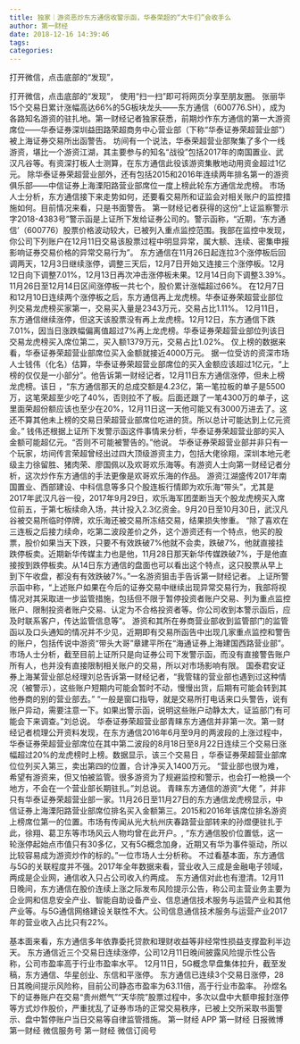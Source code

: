 ```yaml
---
title: 独家｜游资恶炒东方通信收警示函，华泰荣超的“大牛们”会收手么
author: 第一财经
date: 2018-12-16 14:39:46
tags: 
categories: 
---
```

打开微信，点击底部的“发现”，
<!-- more -->
打开微信，点击底部的“发现”，
使用“扫一扫”即可将网页分享至朋友圈。
张丽华
15个交易日累计涨幅高达66%的5G板块龙头——东方通信（600776.SH），成为各路知名游资的驻扎地。第一财经记者独家获悉，前期炒作东方通信的第一大游资席位——华泰证券深圳益田路荣超商务中心营业部（下称“华泰证券荣超营业部”）被上海证券交易所出函警告。
坊间有一个说法，华泰荣超营业部聚集了多个一线游资，堪比一个游资江湖，其主要参与的知名“战役”包括2017年的南国置业、武汉凡谷等。有资深打板人士测算，在东方通信此役该游资集散地动用资金超过1亿元。
除华泰证券荣超营业部外，还有包括2015和2016年连续两年排名第一的游资俱乐部——中信证券上海溧阳路营业部席位一度上榜此轮东方通信龙虎榜。
市场人士分析，东方通信接下来走势如何，还要看交易所和证监会对相关账户的监控措施如何。目前情况来看，只是书面警告。
第一财经记者获得的这份“上证监察警示字2018-4383号”警示函是上证所下发给证券公司的。警示函称，“近期，‘东方通信’（600776）股票价格波动较大，已被列入重点监控范围。我部在监控中发现，你公司下列账户在12月11日交易该股票过程中明显异常，属大额、连续、密集申报影响证券交易价格的异常交易行为”。
东方通信在11月26日起连拉3个涨停板后回调两天，12月3日继续涨停，调整三天后，12月7日开始又连接三个涨停板。12月12日向下调整7.01%，12月13日再次冲击涨停板未果。12月14日向下调整3.39%。 11月26日至12月14日区间涨停板一共七个，股价累计涨幅超过66%。
在12月7日和12月10日连续两个涨停板之后，东方通信再上龙虎榜。华泰证券荣超营业部位列交易龙虎榜买家第一，交易买入量是2343万元，交易占比1.11%。
12月11日，东方通信继续涨停，但这天该股票没有再上龙虎榜。12月12日，东方通信下跌7.01%，因当日涨跌幅偏离值超过7%再上龙虎榜。华泰证券荣超营业部位列该日交易龙虎榜买入席位第二，买入额1379万元，交易占比1.02%。
仅上榜的数据来看，华泰证券荣超营业部席位买入金额就接近4000万元。
据一位受访的资深市场人士钱伟（化名）估算，华泰证券荣超营业部席位的买入金额应该超过1亿元，“上榜的仅仅是一小部分”。他告诉第一财经记者，12月11日东方通信涨停，但未上榜龙虎榜。该日 ，“东方通信那天的总成交额是4.23亿，第一笔拉板的单子是5500万，这笔荣超至少吃了40%，否则拉不了板。后面还跟了一笔4300万的单子，这里面荣超份额应该也至少在20%，12月11日这一天他可能又有3000万进去了。这还不算其他未上榜的交易日荣超营业部席位吃进的货。所以总计可能达到上亿元资金。”
钱伟还根据上证所下发警示函这件事情来分析，华泰证券荣超营业部的买入金额可能超亿元。“否则不可能被警告的。”他说。
华泰证券荣超营业部并非只有一个玩家，坊间传言荣超曾经出过四大顶级游资主力，包括大佬徐翔，深圳本地元老级主力徐留胜、猪肉荣、廖国佩以及欢哥欢乐海等。有游资人士向第一财经记者分析，这次炒作东方通信的手法更像是欢哥欢乐海的作品。
游资江湖盛传2017年南国置业、西部建设、中科信息等多只个股连板行情即为欢乐海“带头”，尤其是2017年武汉凡谷一役，2017年9月29日，欢乐海军团垄断当天个股龙虎榜买入席位前五，于第七板续命入场，共计投入2.3亿资金。9月20日至10月30日，武汉凡谷被交易所临时停牌，欢乐海还被交易所冻结交易，结果损失惨重。
“除了喜欢在三连板之后接力续命，吃第二波段差价之外，这个游资还有一个特点，他买的股票，股价如果当天下跌，只要不有效跌破7%他就不会卖，跌破7%，他就直接挂跌停板卖。近期新华传媒主力也是他，11月28日那天新华传媒跌破7%，于是他直接按到跌停板卖。从14日东方通信的盘面也可以看出这个特点，这只股票从早上到下午收盘，都没有有效跌破7%。”一名游资狙击手告诉第一财经记者。
上证所警示函中称，“上述账户如果在今后的证券交易中继续出现异常交易行为，我部将视情况对其采取进一步监管措施，包括但不限于暂停投资者账户交易、列为重点监控账户、限制投资者账户交易、认定为不合格投资者等。你公司收到本警示函后，应及时联系客户，传达监管信息等”。
游资和其所在券商营业部收到监管部门的监管函以及口头通知的情况并不少见，近期即有交易所函告中出现几家重点监控和警告的账户，包括传说中游资“带头大哥”章建平所在“海通证券上海建国西路营业部”。
市场人士分析，截至目前上证所只是向证券公司下发警示函，而没有直接警告账户所有人，也并没有直接限制相关账户的交易，所以对市场影响有限。
国泰君安证券上海某营业部总经理刘总告诉第一财经记者，“我管辖的营业部也遇到过这种情况（被警示），这些账户短期内可能会暂时不动，慢慢出货，后期有可能会转到其他券商的别的营业部去。”
“一般是窗口指导，就是交易所打电话来口头警告，说有账户异动，需要注意一下。如果出警示函，说明这些账户动静太大，证监部门有可能会下来调查。”刘总说。
华泰证券荣超营业部青睐东方通信并非第一次。第一财经记者梳理公开资料发现，在东方通信2016年6月至9月的两波段的上涨过程中，华泰证券荣超营业部席位在其中第二波段的8月18日至8月22日连续三个交易日涨幅超过20%的龙虎榜时上榜。数据显示，该三个交易日 ，华泰证券荣超营业部席位位列买入第三，卖出第四的位置，合计净买入1400万元。
“营业部也很为难，希望有游资来，但又怕被监管。很多游资为了规避监控和警示，也会打一枪换一个地方，不会在一个营业部长期驻扎。”刘总说。
青睐东方通信的游资“大佬 ”，并非只有华泰证券荣超营业部一家。11月26日至11月27日的东方通信龙虎榜显示，中信证券上海溧阳路营业部席位排名买入金额第三。2015和2016年该席位排名游资上榜席位第一的位置。市场有传闻从光大杭州庆春路营业部转来的孙煜便驻扎于此，徐翔、葛卫东等市场风云人物均曾在此开户。,
“东方通信股价位置低，这一轮涨停起始点市值只有30多亿，又有5G概念加身，近期又有华为事件驱动，所以比较容易成为游资炒作的标的。”一位市场人士分析称。
不过看基本面，东方通信与5G的关联程度并不强。2017年全年数据来看，营业收入三成是金融电子领域，两成是企业网，通信收入只占公司收入约两成。
东方通信对此也有澄清。12月11日晚间，东方通信在股价连续上涨之际发布风险提示公告，称公司主营业务主要为企业网和信息安全产业、智能自助设备产业、信息通信技术服务与运营产业和其他产业等。与5G通信网络建设关联性不大。公司信息通信技术服务与运营产业2017年的营业收入占比只有22%。
 
 
基本面来看，东方通信多年依靠委托贷款和理财收益等非经常性损益支撑盈利半边天。
东方通信近三个交易日连续涨停，公司12月11日晚间披露风险提示性公告称，公司市盈率高于行业市盈率水平。
12月11日，5G概念早盘集体拉升，截至发稿，东方通信、华星创业、东信和平涨停。
东方通信已连续3个交易日涨停，28日其晚间提示风险称，目前公司静态市盈率为63.11倍，高于行业市盈率。
孙煜名下的证券账户在交易“贵州燃气”“天华院”股票过程中，多次以盘中大额申报封涨停等方式炒作股价，严重扰乱了证券市场的正常交易秩序，已被上交所采取书面警示、盘中暂停账户当日交易等自律监管措施。
第一财经
APP
第一财经
日报微博
第一财经
微信服务号
第一财经
微信订阅号
